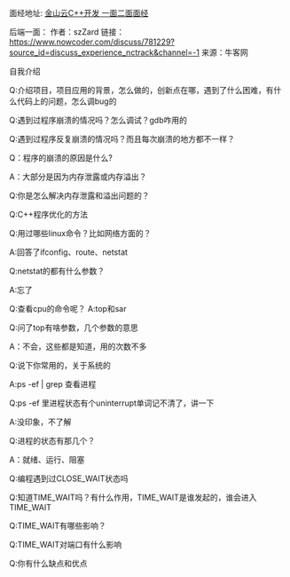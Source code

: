 面经地址: [金山云C++开发 一面二面面经](https://www.nowcoder.com/discuss/781229?source_id=discuss_experience_nctrack&channel=-1)

后端一面：
作者：szZard
链接：https://www.nowcoder.com/discuss/781229?source_id=discuss_experience_nctrack&channel=-1
来源：牛客网

自我介绍

Q:介绍项目，项目应用的背景，怎么做的，创新点在哪，遇到了什么困难，有什么代码上的问题，怎么调bug的

Q:遇到过程序崩溃的情况吗？怎么调试？gdb咋用的

Q:遇到过程序反复崩溃的情况吗？而且每次崩溃的地方都不一样？

Q：程序的崩溃的原因是什么?

A：大部分是因为内存泄露或内存溢出？

Q:你是怎么解决内存泄露和溢出问题的？

Q:C++程序优化的方法

Q:用过哪些linux命令？比如网络方面的？

A:回答了ifconfig、route、netstat

Q:netstat的都有什么参数？

A:忘了

Q:查看cpu的命令呢？ A:top和sar

Q:问了top有啥参数，几个参数的意思

A：不会，这些都是知道，用的次数不多

Q:说下你常用的，关于系统的

A:ps -ef | grep 查看进程

Q:ps -ef 里进程状态有个uninterrupt单词记不清了，讲一下

A:没印象，不了解

Q:进程的状态有那几个？

A：就绪、运行、阻塞

Q:编程遇到过CLOSE_WAIT状态吗

Q:知道TIME_WAIT吗？有什么作用，TIME_WAIT是谁发起的，谁会进入TIME_WAIT

Q:TIME_WAIT有哪些影响？

Q:TIME_WAIT对端口有什么影响

Q:你有什么缺点和优点

